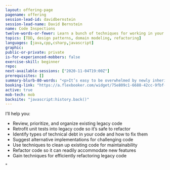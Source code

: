 ```yaml
---
layout: offering-page
pagename: offering
session-lead-id: davidbernstein
session-lead-name: David Bernstein
name: Code Inspections
twelve-words-or-fewer: Learn a bunch of techniques for working in your code.
topics: [TDD, design patterns, domain modeling, refactoring]
languages: [java,cpp,csharp,javascript]
graphic: 
public-or-private: private
is-for-experienced-mobbers: false
exercise-skill: beginner
repo:
next-available-sessions: ["2020-11-04T19:00Z"]
prerequisites: []
summary-blurb-80-words: "<p>It’s easy to be overwhelmed by newly inherited legacy code. Legacy code can be difficult to work with, and so it can be helpful to have an extra set of eyes and a whole bunch of techniques for dealing with it. I can help review your software to identify areas of risk and create approaches for mitigation.</p>"
booking-link: "https://a.flexbooker.com/widget/75e809c1-6688-42cc-9fbf-77b001c15991?serviceIds=39892"
active: true
mob-tech: mob
backsite: "javascript:history.back()"
---
```

<p>I’ll help you:</p>

<ul class='list outer'>
<li>Review, prioritize, and organize existing legacy code</li>
<li>Retrofit unit tests into legacy code so it’s safe to refactor</li>
<li>Identify types of technical debt in your code and how to fix them</li>
<li>Suggest alternative implementations for challenging code</li>
<li>Use techniques to clean up existing code for maintainability</li>
<li>Refactor code so it can readily accommodate new features</li>
<li>Gain techniques for efficiently refactoring legacy code</li>
</ul>"